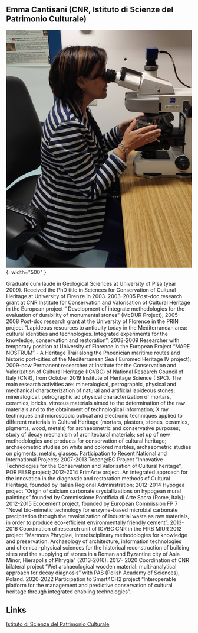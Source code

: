 ## Emma Cantisani (CNR, Istituto di Scienze del Patrimonio Culturale)

![Emma](images/Emma.jpg){: width="500" }

Graduate cum laude in Geological Sciences at University of Pisa (year 2009). Received the PhD title in Sciences for Conservation of Cultural Heritage at University of Firenze in 2003. 
2003-2005 Post-doc research grant at CNR Institute for Conservation and Valorisation of Cultural Heritage in the European project “ Development of integrate methodologies for the evaluation of durability of monumental stones" (McDUR Project);
2005-2008  Post-doc research grant at the University of Florence in the PRIN project “Lapideous resources to antiquity today in the Mediterranean area: cultural identities and technologies. Integrated experiments for the knowledge, conservation and restoration”;
2008-2009 Researcher with temporary position at University of Florence in the European Project “MARE NOSTRUM” - A Heritage Trail along the Phoenician maritime routes and historic port-cities of the Mediterranean Sea ( Euromed Heritage IV project);
2009-now  Permanent researcher at Institute for the Conservation and Valorization of Cultural Heritage (ICVBC) of National Research Council of Italy (CNR), from October 2019 Institute of Heritage Science (ISPC).
The main research activities are: mineralogical, petrographic, physical and mechanical characterization of natural and artificial lapideous stones; mineralogical, petrographic ad physical characterization of mortars, ceramics, bricks, vitreous materials aimed to the determination of the raw materials and to the obtainment of technological information; X ray techniques and microscopic optical and electronic techniques applied to different materials in Cultural Heritage (mortars, plasters, stones, ceramics, pigments, wood, metals)  for archaeometric and conservative purposes; study of decay mechanism of architectural materials; set up of new methodologies and products for conservation of cultural heritage; archaeometric studies on white and colored marbles, archaeometric studies on pigments, metals, glasses.
Participation to Recent National and International Projects: 2007-2013  Tecon@BC Project  “Innovative Technologies for the Conservation and Valorisation of Cultural heritage”, POR FESR project; 2012-2014  PrimArte project.  An integrated approach for the innovation in the diagnostic and restoration methods of Cultural Heritage, founded by Italian Regional Administration; 2012-2014  Hypogea project  “Origin  of calcium carbonate crystallizations on hypogean mural paintings” founded by Commissione Pontificia di Arte Sacra (Rome, Italy); 2012-2015 Ecocement project, founded by European Commission FP 7  “Novel bio-mimetic technology for enzyme-based microbial carbonate precipitation through the revalorization of industrial waste as raw materials, in order to produce eco-efficient environmentally friendly cement”.
2013-2016 Coordination of research unit of ICVBC CNR in the  FIRB MIUR 2012 project  “Marmora Phrygiae, interdisciplinary methodologies for knowledge and preservation. Archaeology of architecture, information technologies and chemical-physical sciences for the historical reconstruction of building sites and the supplying of stones in a Roman and Byzantine city of Asia Minor, Hierapolis of Phrygia” (2013-2016).
2017- 2020 Coordination of CNR  bilateral project “Wet archaeological wooden material: multi-analytical approach for decay diagnosis” with PAS (Polish Academy of Sciences), Poland.
2020-2022 Participation to Smart4CH2 project “Interoperable platform for the management and predictive conservation of cultural heritage through integrated enabling technologies”.

Links
-
[Istituto di Scienze del Patrimonio Culturale](https://www.ispc.cnr.it/en/)

